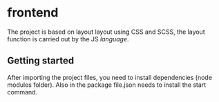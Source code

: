 # frontend
The project is based on layout layout using CSS and SCSS, the layout function is carried out by the JS <i>language</i>.


## Getting started
After importing the project files, you need to install dependencies (node modules folder). Also in the package file.json needs to install the start command.

